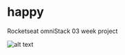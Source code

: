 # happy
  Rocketseat omniStack 03 week project

![alt text](https://www.figma.com/file/divXoznK2mX9W8iCDQDEKL/Happy-Web-Copy?node-id=48557%3A657)